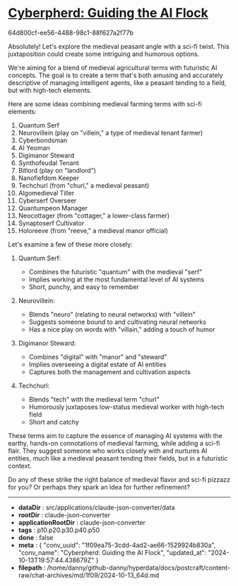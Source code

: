 # [Cyberpherd: Guiding the AI Flock](https://claude.ai/chat/1f09ea75-3cdd-4ad2-ae66-1529924b830a)

64d800cf-ee56-4488-98c1-88f627a2f77b

 Absolutely! Let's explore the medieval peasant angle with a sci-fi twist. This juxtaposition could create some intriguing and humorous options.

<antThinking>We're aiming for a blend of medieval agricultural terms with futuristic AI concepts. The goal is to create a term that's both amusing and accurately descriptive of managing intelligent agents, like a peasant tending to a field, but with high-tech elements.</antThinking>

Here are some ideas combining medieval farming terms with sci-fi elements:

1. Quantum Serf
2. Neurovillein (play on "villein," a type of medieval tenant farmer)
3. Cyberbondsman
4. AI Yeoman
5. Digimanor Steward
6. Synthofeudal Tenant
7. Bitlord (play on "landlord")
8. Nanofiefdom Keeper
9. Techchurl (from "churl," a medieval peasant)
10. Algomedieval Tiller
11. Cyberserf Overseer
12. Quantumpeon Manager
13. Neocottager (from "cottager," a lower-class farmer)
14. Synaptoserf Cultivator
15. Holoreeve (from "reeve," a medieval manor official)

Let's examine a few of these more closely:

1. Quantum Serf:
   - Combines the futuristic "quantum" with the medieval "serf"
   - Implies working at the most fundamental level of AI systems
   - Short, punchy, and easy to remember

2. Neurovillein:
   - Blends "neuro" (relating to neural networks) with "villein"
   - Suggests someone bound to and cultivating neural networks
   - Has a nice play on words with "villain," adding a touch of humor

3. Digimanor Steward:
   - Combines "digital" with "manor" and "steward"
   - Implies overseeing a digital estate of AI entities
   - Captures both the management and cultivation aspects

4. Techchurl:
   - Blends "tech" with the medieval term "churl"
   - Humorously juxtaposes low-status medieval worker with high-tech field
   - Short and catchy

These terms aim to capture the essence of managing AI systems with the earthy, hands-on connotations of medieval farming, while adding a sci-fi flair. They suggest someone who works closely with and nurtures AI entities, much like a medieval peasant tending their fields, but in a futuristic context.

Do any of these strike the right balance of medieval flavor and sci-fi pizzazz for you? Or perhaps they spark an idea for further refinement?

---

* **dataDir** : src/applications/claude-json-converter/data
* **rootDir** : claude-json-converter
* **applicationRootDir** : claude-json-converter
* **tags** : p10.p20.p30.p40.p50
* **done** : false
* **meta** : {
  "conv_uuid": "1f09ea75-3cdd-4ad2-ae66-1529924b830a",
  "conv_name": "Cyberpherd: Guiding the AI Flock",
  "updated_at": "2024-10-13T19:57:44.438679Z"
}
* **filepath** : /home/danny/github-danny/hyperdata/docs/postcraft/content-raw/chat-archives/md/1f09/2024-10-13_64d.md